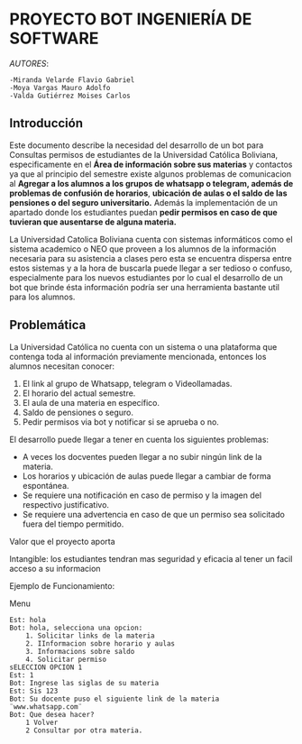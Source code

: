 # PROYECTO BOT INGENIERÍA DE SOFTWARE

*AUTORES*:

	-Miranda Velarde Flavio Gabriel
	-Moya Vargas Mauro Adolfo
	-Valda Gutiérrez Moises Carlos

## Introducción

Este documento describe la necesidad del desarrollo de un bot para Consultas permisos de estudiantes de la Universidad Católica Boliviana, especificamente en el **Área de información sobre sus materias** y contactos ya que al principio del semestre existe algunos problemas de comunicacion al **Agregar a los alumnos a los grupos de whatsapp o telegram, además de problemas de confusión de horarios**, **ubicación de aulas o el saldo de las pensiones o del seguro universitario.** Además la implementación de un apartado donde los estudiantes puedan **pedir permisos en caso de que tuvieran que ausentarse de alguna materia.**

La Universidad Catolica Boliviana cuenta con sistemas informáticos como el sistema academico o NEO que proveen a los alumnos de la información necesaria para su asistencia a clases pero esta se encuentra dispersa entre estos sistemas y a la hora de buscarla puede llegar a ser tedioso o confuso, especialmente para los nuevos estudiantes
por lo cual el desarrollo de un bot que brinde ésta información podría ser una herramienta bastante util para los alumnos.

## Problemática

La Universidad Católica no cuenta con un sistema o una plataforma que contenga toda al información previamente mencionada, entonces los alumnos necesitan conocer:

1. El link al grupo de Whatsapp, telegram o Videollamadas.
2. El horario del actual semestre.
3. El aula de una materia en específico.
4. Saldo de pensiones o seguro.
5. Pedir permisos via bot y notificar si se aprueba o no.

El desarrollo puede llegar a tener en cuenta los siguientes problemas:

- A veces los docventes pueden llegar a no subir ningún link de la materia.
- Los horarios y ubicación de aulas puede llegar a cambiar de forma espontánea.
- Se requiere una notificación en caso de permiso y la imagen del respectivo justificativo.
- Se requiere una advertencia en caso de que un permiso sea solicitado fuera del tiempo permitido.

Valor que el proyecto aporta 

Intangible: los estudiantes tendran mas seguridad y eficacia al tener un facil acceso a su informacion

Ejemplo de Funcionamiento:

Menu

	Est: hola
	Bot: hola, selecciona una opcion:
		1. Solicitar links de la materia
		2. IInformacion sobre horario y aulas
		3. Informacions sobre saldo
		4. Solicitar permiso
	sELECCION OPCION 1
	Est: 1
	Bot: Ingrese las siglas de su materia
	Est: Sis 123
	Bot: Su docente puso el siguiente link de la materia ¨www.whatsapp.com¨	
	Bot: Que desea hacer?
		1 Volver
		2 Consultar por otra materia.




